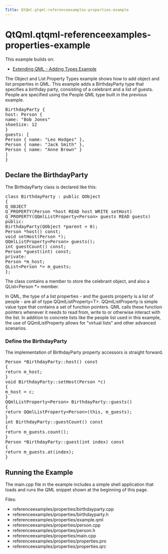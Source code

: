 ```yaml
---
Title: QtQml.qtqml-referenceexamples-properties-example
---
```


# QtQml.qtqml-referenceexamples-properties-example

<span class="subtitle"></span>
<!-- $$$referenceexamples/properties-description -->
<p>This example builds on:</p>
<ul>
<li><a href="QtQml.qtqml-referenceexamples-adding-example.md">Extending QML - Adding Types Example</a></li>
</ul>
<p>The Object and List Property Types example shows how to add object and list properties in QML. This example adds a BirthdayParty type that specifies a birthday party, consisting of a celebrant and a list of guests. People are specified using the People QML type built in the previous example.</p>
<pre class="qml"><span class="type">BirthdayParty</span> {
<span class="name">host</span>: <span class="name">Person</span> {
<span class="name">name</span>: <span class="string">&quot;Bob Jones&quot;</span>
<span class="name">shoeSize</span>: <span class="number">12</span>
}
<span class="name">guests</span>: [
<span class="type">Person</span> { <span class="name">name</span>: <span class="string">&quot;Leo Hodges&quot;</span> },
<span class="type">Person</span> { <span class="name">name</span>: <span class="string">&quot;Jack Smith&quot;</span> },
<span class="type">Person</span> { <span class="name">name</span>: <span class="string">&quot;Anne Brown&quot;</span> }
]
}</pre>
<h2 id="declare-the-birthdayparty">Declare the BirthdayParty</h2>
<p>The BirthdayParty class is declared like this:</p>
<pre class="cpp"><span class="keyword">class</span> BirthdayParty : <span class="keyword">public</span> <span class="type">QObject</span>
{
Q_OBJECT
Q_PROPERTY(Person <span class="operator">*</span>host READ host WRITE setHost)
Q_PROPERTY(<span class="type">QQmlListProperty</span><span class="operator">&lt;</span>Person<span class="operator">&gt;</span> guests READ guests)
<span class="keyword">public</span>:
BirthdayParty(<span class="type">QObject</span> <span class="operator">*</span>parent <span class="operator">=</span> <span class="number">0</span>);
Person <span class="operator">*</span>host() <span class="keyword">const</span>;
<span class="type">void</span> setHost(Person <span class="operator">*</span>);
<span class="type">QQmlListProperty</span><span class="operator">&lt;</span>Person<span class="operator">&gt;</span> guests();
<span class="type">int</span> guestCount() <span class="keyword">const</span>;
Person <span class="operator">*</span>guest(<span class="type">int</span>) <span class="keyword">const</span>;
<span class="keyword">private</span>:
Person <span class="operator">*</span>m_host;
<span class="type">QList</span><span class="operator">&lt;</span>Person <span class="operator">*</span><span class="operator">&gt;</span> m_guests;
};</pre>
<p>The class contains a member to store the celebrant object, and also a QList&lt;Person *&gt; member.</p>
<p>In QML, the type of a list properties - and the guests property is a list of people - are all of type QQmlListProperty&lt;T&gt;. QQmlListProperty is simple value type that contains a set of function pointers. QML calls these function pointers whenever it needs to read from, write to or otherwise interact with the list. In addition to concrete lists like the people list used in this example, the use of QQmlListProperty allows for &quot;virtual lists&quot; and other advanced scenarios.</p>
<h3 >Define the BirthdayParty</h3>
<p>The implementation of BirthdayParty property accessors is straight forward.</p>
<pre class="cpp">Person <span class="operator">*</span>BirthdayParty<span class="operator">::</span>host() <span class="keyword">const</span>
{
<span class="keyword">return</span> m_host;
}
<span class="type">void</span> BirthdayParty<span class="operator">::</span>setHost(Person <span class="operator">*</span>c)
{
m_host <span class="operator">=</span> c;
}
<span class="type">QQmlListProperty</span><span class="operator">&lt;</span>Person<span class="operator">&gt;</span> BirthdayParty<span class="operator">::</span>guests()
{
<span class="keyword">return</span> <span class="type">QQmlListProperty</span><span class="operator">&lt;</span>Person<span class="operator">&gt;</span>(<span class="keyword">this</span><span class="operator">,</span> m_guests);
}
<span class="type">int</span> BirthdayParty<span class="operator">::</span>guestCount() <span class="keyword">const</span>
{
<span class="keyword">return</span> m_guests<span class="operator">.</span>count();
}
Person <span class="operator">*</span>BirthdayParty<span class="operator">::</span>guest(<span class="type">int</span> index) <span class="keyword">const</span>
{
<span class="keyword">return</span> m_guests<span class="operator">.</span>at(index);
}</pre>
<h2 id="running-the-example">Running the Example</h2>
<p>The main.cpp file in the example includes a simple shell application that loads and runs the QML snippet shown at the beginning of this page.</p>
<p>Files:</p>
<ul>
<li>referenceexamples/properties/birthdayparty.cpp</li>
<li>referenceexamples/properties/birthdayparty.h</li>
<li>referenceexamples/properties/example.qml</li>
<li>referenceexamples/properties/person.cpp</li>
<li>referenceexamples/properties/person.h</li>
<li>referenceexamples/properties/main.cpp</li>
<li>referenceexamples/properties/properties.pro</li>
<li>referenceexamples/properties/properties.qrc</li>
</ul>
<!-- @@@referenceexamples/properties -->
